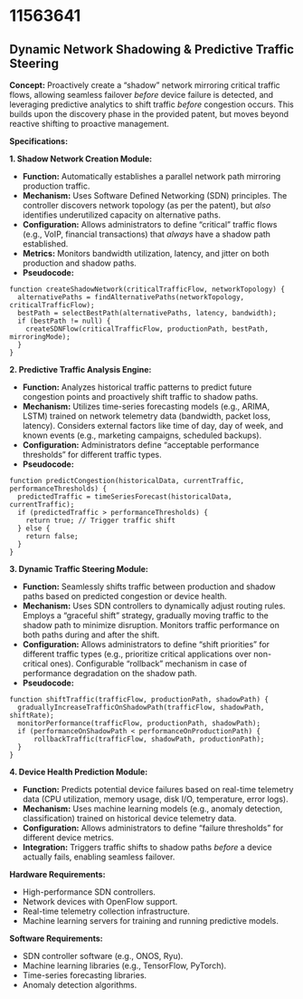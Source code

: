 # 11563641

## Dynamic Network Shadowing & Predictive Traffic Steering

**Concept:** Proactively create a “shadow” network mirroring critical traffic flows, allowing seamless failover *before* device failure is detected, and leveraging predictive analytics to shift traffic *before* congestion occurs. This builds upon the discovery phase in the provided patent, but moves beyond reactive shifting to proactive management.

**Specifications:**

**1. Shadow Network Creation Module:**

*   **Function:** Automatically establishes a parallel network path mirroring production traffic.
*   **Mechanism:** Uses Software Defined Networking (SDN) principles. The controller discovers network topology (as per the patent), but *also* identifies underutilized capacity on alternative paths.
*   **Configuration:** Allows administrators to define “critical” traffic flows (e.g., VoIP, financial transactions) that *always* have a shadow path established.
*   **Metrics:** Monitors bandwidth utilization, latency, and jitter on both production and shadow paths.
*   **Pseudocode:**

```
function createShadowNetwork(criticalTrafficFlow, networkTopology) {
  alternativePaths = findAlternativePaths(networkTopology, criticalTrafficFlow);
  bestPath = selectBestPath(alternativePaths, latency, bandwidth);
  if (bestPath != null) {
    createSDNFlow(criticalTrafficFlow, productionPath, bestPath, mirroringMode);
  }
}
```

**2. Predictive Traffic Analysis Engine:**

*   **Function:** Analyzes historical traffic patterns to predict future congestion points and proactively shift traffic to shadow paths.
*   **Mechanism:** Utilizes time-series forecasting models (e.g., ARIMA, LSTM) trained on network telemetry data (bandwidth, packet loss, latency).  Considers external factors like time of day, day of week, and known events (e.g., marketing campaigns, scheduled backups).
*   **Configuration:**  Administrators define “acceptable performance thresholds” for different traffic types.
*   **Pseudocode:**

```
function predictCongestion(historicalData, currentTraffic, performanceThresholds) {
  predictedTraffic = timeSeriesForecast(historicalData, currentTraffic);
  if (predictedTraffic > performanceThresholds) {
    return true; // Trigger traffic shift
  } else {
    return false;
  }
}
```

**3. Dynamic Traffic Steering Module:**

*   **Function:**  Seamlessly shifts traffic between production and shadow paths based on predicted congestion or device health.
*   **Mechanism:** Uses SDN controllers to dynamically adjust routing rules. Employs a “graceful shift” strategy, gradually moving traffic to the shadow path to minimize disruption.  Monitors traffic performance on both paths during and after the shift.
*   **Configuration:** Allows administrators to define “shift priorities” for different traffic types (e.g., prioritize critical applications over non-critical ones).  Configurable “rollback” mechanism in case of performance degradation on the shadow path.
*   **Pseudocode:**

```
function shiftTraffic(trafficFlow, productionPath, shadowPath) {
  graduallyIncreaseTrafficOnShadowPath(trafficFlow, shadowPath, shiftRate);
  monitorPerformance(trafficFlow, productionPath, shadowPath);
  if (performanceOnShadowPath < performanceOnProductionPath) {
      rollbackTraffic(trafficFlow, shadowPath, productionPath);
  }
}
```

**4. Device Health Prediction Module:**

*   **Function:** Predicts potential device failures based on real-time telemetry data (CPU utilization, memory usage, disk I/O, temperature, error logs).
*   **Mechanism:** Uses machine learning models (e.g., anomaly detection, classification) trained on historical device telemetry data.
*   **Configuration:**  Allows administrators to define “failure thresholds” for different device metrics.
*   **Integration:** Triggers traffic shifts to shadow paths *before* a device actually fails, enabling seamless failover.



**Hardware Requirements:**

*   High-performance SDN controllers.
*   Network devices with OpenFlow support.
*   Real-time telemetry collection infrastructure.
*   Machine learning servers for training and running predictive models.



**Software Requirements:**

*   SDN controller software (e.g., ONOS, Ryu).
*   Machine learning libraries (e.g., TensorFlow, PyTorch).
*   Time-series forecasting libraries.
*   Anomaly detection algorithms.
